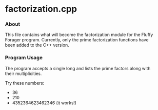 # factorization.cpp #

### About ###

This file contains what will become the factorization module for the Fluffy
Forager program. Currently, only the prime factorization functions have been
added to the C++ version.

### Program Usage ###

The program accepts a single long and lists the prime factors along with their
multiplicities.

Try these numbers:

* 36
* 210
* 4352364623462346 (it works!)
